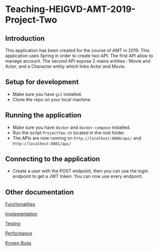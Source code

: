 # Teaching-HEIGVD-AMT-2019-Project-Two
## Introduction
This application has been created for the course of AMT in 2019. This application uses Spring in order to create two API. The first API allow to manage account. The second API expose 2 mains entities : Movie and Actor, and a Character entity which links Actor and Movie.

## Setup for development

- Make sure you have `git` installed.
- Clone the repo on your local machine.

## Running the application

- Make sure you have `docker` and `docker-compose` installed.
- Run the script `ProjectTwo.sh` located in the root folder.
- The APIs are now running on `http://localhost:8080/api/` and `http://localhost:8081/api/`

## Connecting to the application

- Create a user with the POST endpoint, then you can use the login endpoint to get a JWT token. You can now use every endpoint.

## Other documentation

[Functionalities](/doc/Functionalities.md)

[Implementation](/doc/Implementation.md)

[Testing](/doc/Testing.md)

[Performance](/doc/Performance.md)

[Known Bugs](/doc/KnownBug.md)

